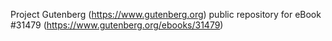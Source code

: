 Project Gutenberg (https://www.gutenberg.org) public repository for eBook #31479 (https://www.gutenberg.org/ebooks/31479)
